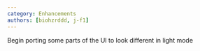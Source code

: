 ```yaml
---
category: Enhancements
authors: [biohzrddd, j-f1]
---
```


Begin porting some parts of the UI to look different in light mode
